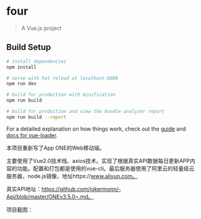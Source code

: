 # four

> A Vue.js project

## Build Setup

``` bash
# install dependencies
npm install

# serve with hot reload at localhost:8080
npm run dev

# build for production with minification
npm run build

# build for production and view the bundle analyzer report
npm run build --report
```

For a detailed explanation on how things work, check out the [guide](http://vuejs-templates.github.io/webpack/) and [docs for vue-loader](http://vuejs.github.io/vue-loader).

本项目重新写了App ONE的Web移动端。

主要使用了Vue2.0技术栈、axios技术。实现了根据真实API数据每日更新APP内容的功能。配置和打包都是使用的vue-cli。最后服务器使用了阿里云的轻量级云服务器，node.js镜像，地址https://www.aliyun.com。 

真实API地址：https://github.com/jokermonn/-Api/blob/master/ONEv3.5.0~.md。

项目截图：

